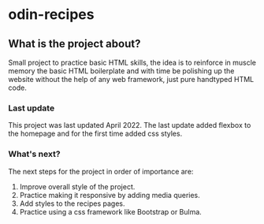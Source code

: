 # odin-recipes

## What is the project about?

Small project to practice basic HTML skills, the idea is to reinforce in muscle memory the basic HTML boilerplate and with time be polishing up the website without the help of any web framework, just pure handtyped HTML code.

### Last update

This project was last updated April 2022. The last update added flexbox to the homepage and for the first time added css styles.

### What's next?

The next steps for the project in order of importance are:

1. Improve overall style of the project.
2. Practice making it responsive by adding media queries.
3. Add styles to the recipes pages.
4. Practice using a css framework like Bootstrap or Bulma.
